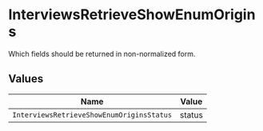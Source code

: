 # InterviewsRetrieveShowEnumOrigins

Which fields should be returned in non-normalized form.


## Values

| Name                                      | Value                                     |
| ----------------------------------------- | ----------------------------------------- |
| `InterviewsRetrieveShowEnumOriginsStatus` | status                                    |